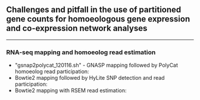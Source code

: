 ## Challenges and pitfall in the use of partitioned gene counts for homoeologous gene expression and co-expression network analyses
---

### RNA-seq mapping and homoeolog read estimation
* "gsnap2polycat_120116.sh" - GNASP mapping followed by PolyCat homoeolog read participation: 
* Bowtie2 mapping followed by HyLite SNP detection and read participation:
* Bowtie2 mapping with RSEM read estimation:
